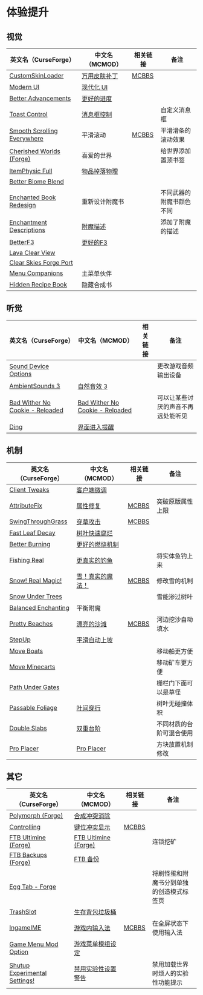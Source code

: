 # 体验提升

## 视觉

| 英文名（CurseForge）                                                                                    | 中文名（MCMOD）                                     | 相关链接                                              | 备注                     |
| ------------------------------------------------------------------------------------------------------- | --------------------------------------------------- | ----------------------------------------------------- | ------------------------ |
| [CustomSkinLoader](https://www.curseforge.com/minecraft/mc-mods/customskinloader)                       | [万用皮肤补丁](https://www.mcmod.cn/class/883.html) | [MCBBS](https://www.mcbbs.net/thread-269807-1-1.html) |                          |
| [Modern UI](https://www.curseforge.com/minecraft/mc-mods/modern-ui)                                     | [现代化 UI](https://www.mcmod.cn/class/2454.html)   |                                                       |                          |
| [Better Advancements](https://www.curseforge.com/minecraft/mc-mods/better-advancements)                 | [更好的进度](https://www.mcmod.cn/class/1530.html)  |                                                       |                          |
| [Toast Control](https://www.curseforge.com/minecraft/mc-mods/toast-control)                             | [消息框控制](https://www.mcmod.cn/class/1758.html)  |                                                       | 自定义消息框             |
| [Smooth Scrolling Everywhere](https://www.curseforge.com/minecraft/mc-mods/smooth-scrolling-everywhere) | 平滑滚动                                            | [MCBBS](https://www.mcbbs.net/thread-885835-1-1.html) | 平滑滑条的滚动效果       |
| [Cherished Worlds (Forge)](https://www.curseforge.com/minecraft/mc-mods/cherished-worlds)               | 喜爱的世界                                          |                                                       | 给世界添加置顶书签       |
| [ItemPhysic Full](https://www.curseforge.com/minecraft/mc-mods/itemphysic)                              | [物品掉落物理](https://www.mcmod.cn/class/932.html) |                                                       |                          |
| [Better Biome Blend](https://www.curseforge.com/minecraft/mc-mods/better-biome-blend)                   |                                                     |                                                       |                          |
| [Enchanted Book Redesign](https://www.curseforge.com/minecraft/mc-mods/enchanted-book-redesign)         | 重新设计附魔书                                      |                                                       | 不同武器的附魔书颜色不同 |
| [Enchantment Descriptions](https://www.curseforge.com/minecraft/mc-mods/enchantment-descriptions)       | [附魔描述](https://www.mcmod.cn/class/1945.html)    |                                                       | 添加了附魔的描述         |
| [BetterF3](https://www.curseforge.com/minecraft/mc-mods/betterf3)                                       | [更好的F3](https://www.mcmod.cn/class/3525.html)    |                                                       |                          |
| [Lava Clear View](https://www.curseforge.com/minecraft/mc-mods/lava-clear-view)                         |                                                     |                                                       |                          |
| [Clear Skies Forge Port](https://www.curseforge.com/minecraft/mc-mods/clear-skies-forge-port)           |                                                     |                                                       |                          |
| [Menu Companions](https://www.curseforge.com/minecraft/mc-mods/menu-companions)                         | 主菜单伙伴                                          |                                                       |                          |
| [Hidden Recipe Book](https://www.curseforge.com/minecraft/mc-mods/hidden-recipe-book)                   | 隐藏合成书                                          |                                                       |                          |

## 听觉

| 英文名（CurseForge）                                                                                          | 中文名（MCMOD）                                                         | 相关链接 | 备注                               |
| ------------------------------------------------------------------------------------------------------------- | ----------------------------------------------------------------------- | -------- | ---------------------------------- |
| [Sound Device Options](https://www.curseforge.com/minecraft/mc-mods/more-sound-config)                        |                                                                         |          | 更改游戏音频输出设备               |
| [AmbientSounds 3](https://www.curseforge.com/minecraft/mc-mods/ambientsounds)                                 | [自然音效 3](https://www.mcmod.cn/class/2947.html)                      |          |                                    |
| [Bad Wither No Cookie - Reloaded](https://www.curseforge.com/minecraft/mc-mods/bad-wither-no-cookie-reloaded) | [Bad Wither No Cookie - Reloaded](https://www.mcmod.cn/class/1742.html) |          | 可以让某些讨厌的声音不再远处能听见 |
| [Ding](https://www.curseforge.com/minecraft/mc-mods/ding)                                                     | [界面进入提醒](https://www.mcmod.cn/class/428.html)                     |          |                                    |

## 机制

| 英文名（CurseForge）                                                                    | 中文名（MCMOD）                                          | 相关链接                                               | 备注                     |
| --------------------------------------------------------------------------------------- | -------------------------------------------------------- | ------------------------------------------------------ | ------------------------ |
| [Client Tweaks](https://www.curseforge.com/minecraft/mc-mods/client-tweaks)             | [客户端微调](https://www.mcmod.cn/class/2012.html)       |                                                        |                          |
| [AttributeFix](https://www.curseforge.com/minecraft/mc-mods/attributefix)               | [属性修复](https://www.mcmod.cn/class/2264.html)         | [MCBBS](https://www.mcbbs.net/thread-939188-1-1.html)  | 突破原版属性上限         |
| [SwingThroughGrass](https://www.curseforge.com/minecraft/mc-mods/swingthroughgrass)     | [穿草攻击](https://www.mcmod.cn/class/1465.html)         | [MCBBS](https://www.mcbbs.net/thread-691271-1-1.html)  |                          |
| [Fast Leaf Decay](https://www.curseforge.com/minecraft/mc-mods/fast-leaf-decay)         | [树叶快速腐烂](https://www.mcmod.cn/class/1173.html)     |                                                        |                          |
| [Better Burning](https://www.curseforge.com/minecraft/mc-mods/better-burning)           | [更好的燃烧机制](https://www.mcmod.cn/class/2780.html)   |                                                        |                          |
| [Fishing Real](https://www.curseforge.com/minecraft/mc-mods/fishing-real)               | [更真实的钓鱼](https://www.mcmod.cn/class/2883.html)     |                                                        | 将实体鱼钓上来           |
| [Snow! Real Magic!](https://www.curseforge.com/minecraft/mc-mods/snow-real-magic)       | [雪！真实的魔法！](https://www.mcmod.cn/class/2106.html) | [MCBBS](https://www.mcbbs.net/thread-871191-1-11.html) | 修改雪的机制             |
| [Snow Under Trees](https://www.curseforge.com/minecraft/mc-mods/snow-under-trees)       |                                                          |                                                        | 雪能渗过树叶             |
| [Balanced Enchanting](https://www.curseforge.com/minecraft/mc-mods/balanced-enchanting) | 平衡附魔                                                 |                                                        |                          |
| [Pretty Beaches](https://www.curseforge.com/minecraft/mc-mods/pretty-beaches)           | [漂亮的沙滩](https://www.mcmod.cn/class/2723.html)       | [MCBBS](https://www.mcbbs.net/thread-788096-1-1.html)  | 河边挖沙自动填水         |
| [StepUp](https://www.curseforge.com/minecraft/mc-mods/stepup)                           | [平滑自动上坡](https://www.mcmod.cn/class/2784.html)     |                                                        |                          |
| [Move Boats](https://www.curseforge.com/minecraft/mc-mods/move-boats)                   |                                                          |                                                        | 移动船更方便             |
| [Move Minecarts](https://www.curseforge.com/minecraft/mc-mods/move-minecarts)           |                                                          |                                                        | 移动矿车更方便           |
| [Path Under Gates](https://www.curseforge.com/minecraft/mc-mods/path-under-gates)       |                                                          |                                                        | 栅栏门下面可以是草径     |
| [Passable Foliage](https://www.curseforge.com/minecraft/mc-mods/passable-foliage)       | [叶间穿行](https://www.mcmod.cn/class/3162.html)         |                                                        | 树叶无碰撞体积           |
| [Double Slabs](https://www.curseforge.com/minecraft/mc-mods/double-slabs)               | [双重台阶](https://www.mcmod.cn/class/3328.html)         |                                                        | 不同材质的台阶可混合使用 |
| [Pro Placer](https://www.curseforge.com/minecraft/mc-mods/pro-placer)                   | [Pro Placer](https://www.mcmod.cn/class/3655.html)       |                                                        | 方块放置机制修改         |

## 其它

| 英文名（CurseForge）                                                                                       | 中文名（MCMOD）                                              | 相关链接                                               | 备注                                     |
| ---------------------------------------------------------------------------------------------------------- | ------------------------------------------------------------ | ------------------------------------------------------ | ---------------------------------------- |
| [Polymorph (Forge)](https://www.curseforge.com/minecraft/mc-mods/polymorph)                                | [合成冲突消除](https://www.mcmod.cn/class/2895.html)         |                                                        |                                          |
| [Controlling](https://www.curseforge.com/minecraft/mc-mods/controlling)                                    | [键位冲突显示](https://www.mcmod.cn/class/1191.html)         | [MCBBS](https://www.mcbbs.net/thread-713187-1-1.html)  |                                          |
| [FTB Ultimine (Forge)](https://www.curseforge.com/minecraft/mc-mods/ftb-ultimine-forge)                    | [FTB Ultimine (Forge)](https://www.mcmod.cn/class/3004.html) |                                                        | 连锁挖矿                                 |
| [FTB Backups (Forge)](https://www.curseforge.com/minecraft/mc-mods/ftb-backups-forge)                      | [FTB 备份](https://www.mcmod.cn/class/2127.html)             |                                                        |                                          |
| [Egg Tab - Forge](https://www.curseforge.com/minecraft/mc-mods/eggtab-forge)                               |                                                              |                                                        | 将刷怪蛋和附魔书分到单独的创造模式标签页 |
| [TrashSlot](https://www.curseforge.com/minecraft/mc-mods/trashslot)                                        | [生存背包垃圾桶](https://www.mcmod.cn/class/1893.html)       |                                                        |                                          |
| [IngameIME](https://www.curseforge.com/minecraft/mc-mods/ingameime)                                        | [游戏内输入法](https://www.mcmod.cn/class/3786.html)         | [MCBBS](https://www.mcbbs.net/thread-1158421-1-1.html) | 在全屏状态下使用输入法                   |
| [Game Menu Mod Option](https://www.curseforge.com/minecraft/mc-mods/gamemenumodoption)                     | [游戏菜单模组设定](https://www.mcmod.cn/class/3805.html)     |                                                        |                                          |
| [Shutup Experimental Settings!](https://www.curseforge.com/minecraft/mc-mods/shutup-experimental-settings) | [禁用实验性设置警告](https://www.mcmod.cn/class/3448.html)   |                                                        | 禁用加载世界时烦人的实验性功能提示       |
